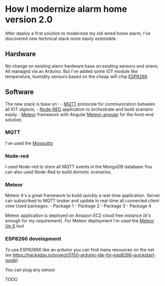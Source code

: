 # How I modernize alarm home version 2.0

After deploy a first solution to modernize my old wired home alarm, I've discovered new technical stack more easily extensible.

## Hardware

No change on existing alarm hardware base on existing sensors and sirens. All managed via an Arduino.
But I've added some IOT module like temperature, humidity sensors based on the cheap wifi chip [ESP8266](http://www.esp8266.com/).


## Software

The new stack is base on :
	- [MQTT](http://mqtt.org/) protocole for communication between all IOT objects,
	- [Node-RED](http://nodered.org/) application to orchestrate and build scenario easily
	- [Meteor](]https://www.meteor.com/) framework with Angular [Meteor-angular](http://www.angular-meteor.com/) for the front-end solution.


### MQTT

I've used the [Mosquitto](http://mosquitto.org/)

### Node-red

I used Node-red to store all MQTT events in the MongoDB database
You can also used Node-Red to build domotic scenarios.

### Meteor

Meteor it's a great framework to build quickly a real-time application.
Server can subscribed to MQTT broker and update in real-time all connected client view
Used packages:
	- Package 1
	- Package 2
	- Package 3
	- Package 4

Meteor application is deployed on Amazon EC2 cloud free instance (it's enough for my requirement).
For Meteor deployment I'm used the [Meteor Up X](https://github.com/arunoda/meteor-up/tree/mupx) tool

### ESP8266 development

To use ESP82666 like an arduino you can find many resources on the net (ex https://hackaday.io/project/5150-arduino-ide-for-esp8266-quickstart-guide)

You can plug any sensor

TODO